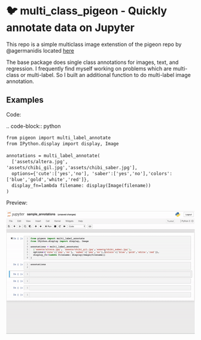 🐦 multi_class_pigeon - Quickly annotate data on Jupyter
========================

This repo is a simple multiclass image extenstion of the pigeon repo by
@agermanidis located [here](https://github.com/agermanidis/pigeon)

The base package does single class annotations for images, text, and regression. 
I frequently find myself working on problems which are multi-class or multi-label.
So I built an additional function to do multi-label image annotation.


Examples
-----

Code: 

.. code-block:: python

    from pigeon import multi_label_annotate
    from IPython.display import display, Image

    annotations = multi_label_annotate(
      ['assets/altera.jpg', 'assets/chibi_gil.jpg','assets/chibi_saber.jpg'],
      options={'cute':['yes','no'], 'saber':['yes','no'],'colors':['blue','gold','white','red']},
      display_fn=lambda filename: display(Image(filename))
    )

Preview:

![alt text](/assets/sample_usage2.gif)
